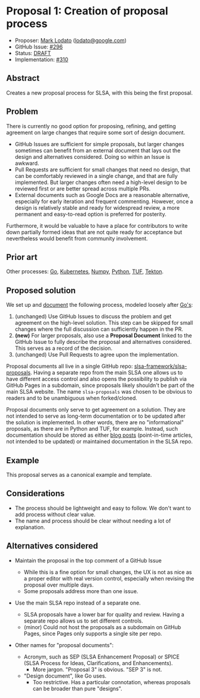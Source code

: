 # Proposal 1: Creation of proposal process

*   Proposer: [Mark Lodato](https://github.com/MarkLodato) (lodato@google.com)
*   GitHub Issue: [#296](https://github.com/slsa-framework/slsa/issues/296)
*   Status: [DRAFT](../README.md#meaning-of-status-codes)
*   Implementation: [#310](https://github.com/slsa-framework/slsa/pull/310)

## Abstract

<!-- Provide a very short summary of the proposal, ideally in 1-2 sentences. -->

Creates a new proposal process for SLSA, with this being the first proposal.

## Problem

<!-- Describe the problem to be solved and any necessary background. -->

There is currently no good option for proposing, refining, and getting agreement
on large changes that require some sort of design document.

*   GitHub Issues are sufficient for simple proposals, but larger changes
    sometimes can benefit from an external document that lays out the design and
    alternatives considered. Doing so within an Issue is awkward.
*   Pull Requests are sufficient for small changes that need no design, that can
    be comfortably reviewed in a single change, and that are fully implemented.
    But larger changes often need a high-level design to be reviewed first or
    are better spread across multiple PRs.
*   External documents such as Google Docs are a reasonable alternative,
    especially for early iteration and frequent commenting. However, once a
    design is relatively stable and ready for widespread review, a more
    permanent and easy-to-read option is preferred for posterity.

Furthermore, it would be valuable to have a place for contributors to write down
partially formed ideas that are not quite ready for acceptance but nevertheless
would benefit from community involvement.

## Prior art

<!-- If relevant, list any prior art or influences. -->

Other processes: [Go](https://github.com/golang/proposal),
[Kubernetes](https://github.com/kubernetes/enhancements/blob/master/keps/sig-architecture/0000-kep-process/README.md),
[Numpy](https://numpy.org/neps/nep-0000.html),
[Python](https://www.python.org/dev/peps/pep-0001/),
[TUF](https://github.com/theupdateframework/taps/blob/master/tap1.md),
[Tekton](https://github.com/tektoncd/community/tree/main/teps#tekton-enhancement-proposals-teps).

## Proposed solution

<!-- Describe the proposed change to solve the problem. -->

We set up and [document][CONTRIBUTING] the following process, modeled loosely
after [Go's](https://github.com/golang/proposal):

1.  (unchanged) Use GitHub Issues to discuss the problem and get agreement on
    the high-level solution. This step can be skipped for small changes where
    the full discussion can sufficiently happen in the PR.
2.  **(new)** For larger proposals, also use a **Proposal Document** linked to
    the GitHub Issue to fully describe the proposal and alternatives considered.
    This serves as a record of the decision.
3.  (unchanged) Use Pull Requests to agree upon the implementation.

Proposal documents all live in a single GitHub repo:
[slsa-framework/slsa-proposals](https://github.com/slsa-framework/slsa-proposals).
Having a separate repo from the main SLSA one allows us to have different access
control and also opens the possibility to publish via GitHub Pages in a
subdomain, since proposals likely shouldn't be part of the main SLSA website.
The name `slsa-proposals` was chosen to be obvious to readers and to be
unambiguous when forked/cloned.

Proposal documents only serve to get agreement on a solution. They are not
intended to serve as long-term documentation or to be updated after the solution
is implemented. In other words, there are no "informational" proposals, as there
are in Python and TUF, for example. Instead, such documentation should be stored
as either [blog posts](https://github.com/slsa-framework/slsa/issues/309)
(point-in-time articles, not intended to be updated) or maintained documentation
in the SLSA repo.

[CONTRIBUTING]: https://github.com/slsa-framework/slsa/blob/main/CONTRIBUTING.md

## Example

<!-- Describe one or more concrete examples showing how the proposal solves the
problem. -->

This proposal serves as a canonical example and template.

## Considerations

<!-- Describe any considerations or requirements that went into the proposed
solution and/or that would help decide among the alternatives considered. -->

*   The process should be lightweight and easy to follow. We don't want to add
    process without clear value.
*   The name and process should be clear without needing a lot of explanation.

## Alternatives considered

<!-- Describe alternative solutions that were considered. If possible, frame
them in light of the considerations above. -->

*   Maintain the proposal in the top comment of a GitHub Issue

    *   While this is a fine option for small changes, the UX is not as nice as
        a proper editor with real version control, especially when revising the
        proposal over multiple days.
    *   Some proposals address more than one issue.

*   Use the main SLSA repo instead of a separate one.

    *   SLSA proposals have a lower bar for quality and review. Having a
        separate repo allows us to set different controls.
    *   (minor) Could not host the proposals as a subdomain on GitHub Pages,
        since Pages only supports a single site per repo.

*   Other names for "proposal documents":

    *   Acronym, such as SEP (SLSA Enhancement Proposal) or SPICE (SLSA Process
        for Ideas, Clarifications, and Enhancements).
        *   More jargon. "Proposal 3" is obvious. "SEP 3" is not.
    *   "Design document", like Go uses.
        *   Too restrictive. Has a particular connotation, whereas proposals can
            be broader than pure "designs".
